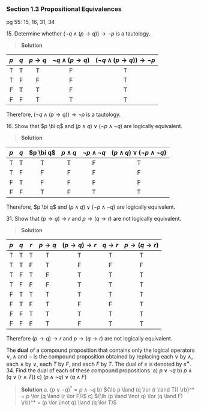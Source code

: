 ### Section 1.3 Propositional Equivalences
pg 55: 15, 16, 31, 34

15\. Determine whether $(\neg q \land (p \to  q)) \to \neg p$ is a tautology.
>**Solution**

| $p$ | $q$ | $p \to q$ | $\neg q \land (p \to  q)$ | $(\neg q \land (p \to  q)) \to \neg p$ |
|:-:|:-:|:-:|:-:|:-:|
| T | T | T | F | T |
| T | F | F | F | T |
| F | T | T | F | T |
| F | F | T | T | T |
Therefore, $(\neg q \land (p \to  q)) \to \neg p$ is a tautology.

16\. Show that $p \bi q$ and $(p \land q) \lor (\neg p ∧ \neg q)$ are logically equivalent.
>**Solution**

| $p$ | $q$ | $p \bi q$ | $p \land q$ | $\neg p \land \neg q$ | $(p \land q) \lor (\neg p ∧ \neg q)$ |
|:-:|:-:|:-:|:-:|:-:|:-:|
| T | T | T | T | F | T |
| T | F | F | F | F | F |
| F | T | F | F | F | F |
| F | F | T | F | T | T |
Therefore, $p \bi q$ and $(p \land q) \lor (\neg p ∧ \neg q)$ are logically equivalent.

31\. Show that $(p \to q) \to r$ and $p \to (q \to r)$ are not logically equivalent.
>**Solution**

| $p$ | $q$ | $r$ | $p \to q$ | $(p \to q) \to r$ | $q \to r$ | $p \to (q \to r)$ |
|:-:|:-:|:-:|:-:|:-:|:-:|:-:|
| T | T | T | T | T | T | T |
| T | T | F | T | F | F | F |
| T | F | T | F | T | T | T |
| T | F | F | F | T | T | T |
| F | T | T | T | T | T | T |
| F | T | F | T | F | F | T |
| F | F | T | T | T | T | T |
| F | F | F | T | F | T | T |
Therefore $(p \to q) \to r$ and $p \to (q \to r)$ are not logically equivalent.

The **dual** of a compound proposition that contains only the logical operators $\lor, \land$ and $\lnot$ is the compound proposition obtained by replacing each $\lor$ by $\land$, each $\land$ by $\lor$, each $T$ by $F$, and each $F$ by $T$. The dual of $s$ is denoted by $s^∗$.
34\. Find the dual of each of these compound propositions.
a) $p \lor \lnot q$
b) $p \land (q \lor (r \land T))$
c) $(p \land \lnot q) \lor (q \land F)$
>**Solution**
a. $(p \lor \lnot q)^* = p \land \lnot q$
b) ${\lb p \land (q \lor (r \land T)) \rb}^* = p \lor (q \land (r \lor F))$
c) ${\lb (p \land \lnot q) \lor (q \land F) \rb}^* = (p \lor \lnot q) \land (q \lor T)$
